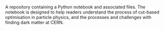 A repository containing a Python notebook and associated files. The notebook is designed to help readers understand the process of cut-based optimisation in particle physics, and the processes and challenges with finding dark matter at CERN. 
